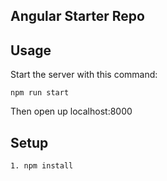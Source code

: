 Angular Starter Repo
---

 
Usage
---
Start the server with this command:
 
```
npm run start
```
Then open up localhost:8000
 

 
Setup
---
 
```
1. npm install